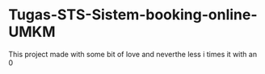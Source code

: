 # Tugas-STS-Sistem-booking-online-UMKM
This project made with some bit of love and neverthe less i times it with an 0
